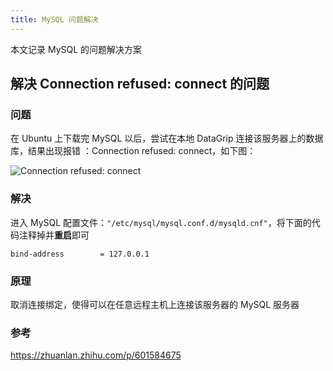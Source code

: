 ```yaml
---
title: MySQL 问题解决
---
```


本文记录 MySQL 的问题解决方案

## 解决 Connection refused: connect 的问题

### 问题

在 Ubuntu 上下载完 MySQL 以后，尝试在本地 DataGrip 连接该服务器上的数据库，结果出现报错 ：Connection refused: connect，如下图：

![Connection refused: connect](https://dwj-oss.oss-cn-nanjing.aliyuncs.com/images/202403261820758.png)

### 解决

进入 MySQL 配置文件：`"/etc/mysql/mysql.conf.d/mysqld.cnf"`，将下面的代码注释掉并**重启**即可

```mysql
bind-address		= 127.0.0.1
```

### 原理

取消连接绑定，使得可以在任意远程主机上连接该服务器的 MySQL 服务器

### 参考

<https://zhuanlan.zhihu.com/p/601584675>
